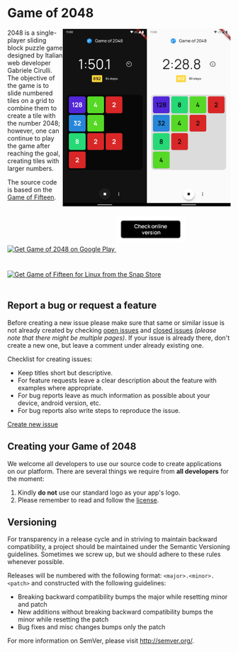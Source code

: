 Game of 2048
==========

<img alt="Main screen: Light" align="right" height="400"
   src="https://github.com/AChep/2048/raw/master/screenshots/screenshot2.jpg" />

<img alt="Main screen: Dark" align="right" height="400"
   src="https://github.com/AChep/2048/raw/master/screenshots/screenshot1.jpg" />

2048 is a single-player sliding block puzzle game designed by Italian web developer Gabriele Cirulli.
The objective of the game is to slide numbered tiles on a grid to combine them to create a tile with the number 2048;
however, one can continue to play the game after reaching the goal, creating tiles with larger numbers.

The source code is based on the [Game of Fifteen][5].

<a href="https://play.google.com/store/apps/details?id=com.artemchep.twopowereleven">
  <img alt="Get Game of 2048 on Google Play" vspace="20"
       src="https://play.google.com/intl/en_us/badges/images/generic/en-play-badge.png" height="60" />
</a>
<a href="http://artemchep.com/2048/">
  <img alt="Try online" vspace="20"
       src="https://github.com/AChep/15puzzle/raw/master/artwork/web_badge.png" height="60" />
</a>
<a href="https://snapcraft.io/twopowereleven">
  <img alt="Get Game of Fifteen for Linux from the Snap Store" vspace="20"
       src="https://github.com/snapcore/snap-store-badges/raw/master/EN/[EN]-snap-store-white.png" width="182px" />
</a>


Report a bug or request a feature
----------------
Before creating a new issue please make sure that same or similar issue is not already created by checking [open issues][2] and [closed issues][3] *(please note that there might be multiple pages)*. If your issue is already there, don't create a new one, but leave a comment under already existing one.

Checklist for creating issues:

- Keep titles short but descriptive.
- For feature requests leave a clear description about the feature with examples where appropriate.
- For bug reports leave as much information as possible about your device, android version, etc.
- For bug reports also write steps to reproduce the issue.

[Create new issue][1]

Creating your Game of 2048
----------------
We welcome all developers to use our source code to create applications on our platform.
There are several things we require from **all developers** for the moment:

1. Kindly **do not** use our standard logo as your app's logo.
2. Please remember to read and follow the [license][4].

Versioning
----------------
For transparency in a release cycle and in striving to maintain backward compatibility, a project should be maintained under the Semantic Versioning guidelines. Sometimes we screw up, but we should adhere to these rules whenever possible.

Releases will be numbered with the following format: `<major>.<minor>.<patch>` and constructed with the following guidelines:
- Breaking backward compatibility bumps the major while resetting minor and patch
- New additions without breaking backward compatibility bumps the minor while resetting the patch
- Bug fixes and misc changes bumps only the patch

For more information on SemVer, please visit http://semver.org/.


[1]: https://github.com/AChep/2048/issues/new
[2]: https://github.com/AChep/2048/issues?state=open
[3]: https://github.com/AChep/2048/issues?state=closed
[4]: https://github.com/AChep/2048/blob/master/LICENSE
[5]: https://github.com/AChep/15puzzle
